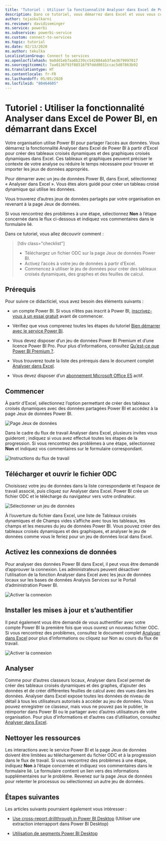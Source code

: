 ```yaml
---
title: 'Tutoriel : Utiliser la fonctionnalité Analyser dans Excel de Power BI, en démarrant dans Excel'
description: Dans ce tutoriel, vous démarrez dans Excel et vous vous connectez à la page Jeux de données Power BI pour importer des jeux de données dans Excel.
author: tejaskulkarni
ms.reviewer: davidiseminger
ms.service: powerbi
ms.subservice: powerbi-service
ms.custom: connect-to-services
ms.topic: tutorial
ms.date: 02/13/2020
ms.author: tekulka
LocalizationGroup: Connect to services
ms.openlocfilehash: 9a8dd1eb7aa6b239cc542884ab3fae3679997017
ms.sourcegitcommit: 7aa0136f93f88516f97ddd8031ccac5d07863b92
ms.translationtype: HT
ms.contentlocale: fr-FR
ms.lasthandoff: 05/05/2020
ms.locfileid: "80464605"
---
```

# <a name="tutorial-use-power-bi-analyze-in-excel-starting-in-excel"></a>Tutoriel : Utiliser la fonctionnalité Analyser dans Excel de Power BI, en démarrant dans Excel

Votre organisation utilise Power BI pour partager l’accès aux données. Vous démarrez la fonctionnalité Analyser dans Excel de Power BI à partir d’Excel pour créer des tableaux croisés dynamiques et des graphiques croisés dynamiques dans Excel. Ces tableaux et graphiques peuvent préciser le contexte de votre analyse ou réduire le temps nécessaire pour trouver et importer les jeux de données appropriés.

Pour démarrer avec un jeu de données Power BI, dans Excel, sélectionnez « Analyser dans Excel ». Vous êtes alors guidé pour créer un tableau croisé dynamique qui utilise les données.  

Vous trouverez d’autres jeux de données partagés par votre organisation en revenant à la page Jeux de données.

Si vous rencontrez des problèmes à une étape, sélectionnez **Non** à l’étape concernée dans le flux ci-dessous et indiquez vos commentaires dans le formulaire lié.  

Dans ce tutoriel, vous allez découvrir comment :

> [!div class="checklist"]
> * Téléchargez un fichier ODC sur la page Jeux de données Power BI.
> * Activez l’accès à votre jeu de données à partir d’Excel.
> * Commencez à utiliser le jeu de données pour créer des tableaux croisés dynamiques, des graphes et des feuilles de calcul.

## <a name="prerequisites"></a>Prérequis

Pour suivre ce didacticiel, vous avez besoin des éléments suivants :

* un compte Power BI. Si vous n’êtes pas inscrit à Power BI, [inscrivez-vous à un essai gratuit](https://app.powerbi.com/signupredirect?pbi_source=web) avant de commencer.

* Vérifiez que vous comprenez toutes les étapes du tutoriel [Bien démarrer avec le service Power BI](https://docs.microsoft.com/power-bi/service-get-started).

* Vous devez disposer d’un jeu de données Power BI Premium et d’une licence Power BI Pro. Pour plus d’informations, consultez [Qu’est-ce que Power BI Premium ?](https://docs.microsoft.com/power-bi/service-premium-what-is).

* Vous trouverez toute la liste des prérequis dans le document complet [Analyser dans Excel](https://docs.microsoft.com/power-bi/service-analyze-in-excel#requirements).

* Vous devez disposer d’un [abonnement Microsoft Office E5](https://www.microsoft.com/microsoft-365/business/office-365-enterprise-e5-business-software?activetab=pivot%3aoverviewtab) actif.

## <a name="get-started"></a>Commencer

À partir d’Excel, sélectionnez l’option permettant de créer des tableaux croisés dynamiques avec des données partagées Power BI et accédez à la page Jeux de données Power BI.

![Page Jeux de données](media/service-tutorial-analyze-in-excel/tutorial-analyze-in-excel-01.png)

Dans le cadre du flux de travail Analyser dans Excel, plusieurs invites vous guideront ; indiquez si vous avez effectué toutes les étapes de la progression. Si vous rencontrez des problèmes à une étape, sélectionnez **Non** et indiquez vos commentaires sur le formulaire correspondant.

![Instructions du flux de travail](media/service-tutorial-analyze-in-excel/tutorial-analyze-in-excel-02.png)

## <a name="download-and-open-the-odc-file"></a>Télécharger et ouvrir le fichier ODC

Choisissez votre jeu de données dans la liste correspondante et l’espace de travail associé, puis cliquez sur Analyser dans Excel. Power BI crée un fichier ODC et le télécharge du navigateur vers votre ordinateur.

![Sélectionner un jeu de données](media/service-tutorial-analyze-in-excel/tutorial-analyze-in-excel-03.png)

À l’ouverture du fichier dans Excel, une liste de Tableaux croisés dynamiques et de Champs vides s’affiche avec tous les tableaux, les champs et les mesures du jeu de données Power BI. Vous pouvez créer des tableaux croisés dynamiques et des graphiques, et analyser le jeu de données comme vous le feriez pour un jeu de données local dans Excel.

## <a name="enable-data-connections"></a>Activez les connexions de données

Pour analyser des données Power BI dans Excel, il peut vous être demandé d’approuver la connexion. Les administrateurs peuvent désactiver l’utilisation de la fonction Analyser dans Excel avec les jeux de données locaux sur les bases de données Analysis Services sur le Portail d’administration Power BI.

![Activer la connexion](media/service-tutorial-analyze-in-excel/tutorial-analyze-in-excel-04.png)

## <a name="install-updates-and-authenticate"></a>Installer les mises à jour et s’authentifier

Il peut également vous être demandé de vous authentifier avec votre compte Power BI la première fois que vous ouvrez un nouveau fichier ODC.  Si vous rencontrez des problèmes, consultez le document complet [Analyser dans Excel](https://docs.microsoft.com/power-bi/service-analyze-in-excel#sign-in-to-power-bi ) pour plus d’informations ou cliquez sur Non au cours du flux de travail.

![Activer la connexion](media/service-tutorial-analyze-in-excel/tutorial-analyze-in-excel-05.png)

## <a name="analyze-away"></a>Analyser

Comme pour d’autres classeurs locaux, Analyser dans Excel permet de créer des tableaux croisés dynamiques et des graphes, d’ajouter des données et de créer différentes feuilles de calcul avec des vues dans les données. Analyser dans Excel expose toutes les données de niveau de détail à tous les utilisateurs autorisés à accéder au jeu de données. Vous pouvez enregistrer ce classeur, mais vous ne pouvez pas le publier, le réimporter dans Power BI ou le partager avec d’autres utilisateurs de votre organisation. Pour plus d’informations et d’autres cas d’utilisation, consultez [Analyser dans Excel](https://docs.microsoft.com/power-bi/service-analyze-in-excel#analyze-away).

## <a name="clean-up-resources"></a>Nettoyer les ressources

Les interactions avec le service Power BI et la page Jeux de données doivent être limitées au téléchargement du fichier ODC et à la progression dans le flux de travail. Si vous rencontrez des problèmes à une étape, indiquez **Non** à l’étape concernée et indiquez vos commentaires dans le formulaire lié. Le formulaire contient un lien vers des informations supplémentaires sur le problème. Revenez sur la page Jeux de données pour retenter le processus ou sélectionnez un autre jeu de données.

## <a name="next-steps"></a>Étapes suivantes

Les articles suivants pourraient également vous intéresser :

* [Use cross-report drillthrough in Power BI Desktop](https://docs.microsoft.com/power-bi/desktop-cross-report-drill-through) (Utiliser une extraction interrapport dans Power BI Desktop)

* [Utilisation de segments Power BI Desktop](https://docs.microsoft.com/power-bi/visuals/power-bi-visualization-slicers)
